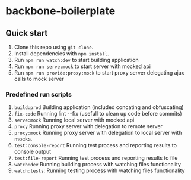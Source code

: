 # backbone-boilerplate

## Quick start

1. Clone this repo using `git clone`.
1. Install dependencies with `npm install`.
1. Run `npm run watch:dev` to start building application
1. Run `npm run serve:mock` to start server with mocked api
1. Run `npm run provide:proxy:mock` to start proxy server delegating ajax calls to mock server

### Predefined run scripts

1. `build:prod` Building application (included concating and obfuscating)
1. `fix-code` Running lint --fix (usefull to clean up code before commits)
1. `serve:mock` Running local server with mocked api
1. `proxy` Running proxy server with delegation to remote server
1. `proxy:mock` Running proxy server with delegation to local server with mocks.
1. `test:console-report` Running test process and reporting results to console output
1. `test:file-report` Running test process and reporting results to file
1. `watch:dev` Running building process with watching files functionality
1. `watch:tests`: Running testing process with watching files functionality
